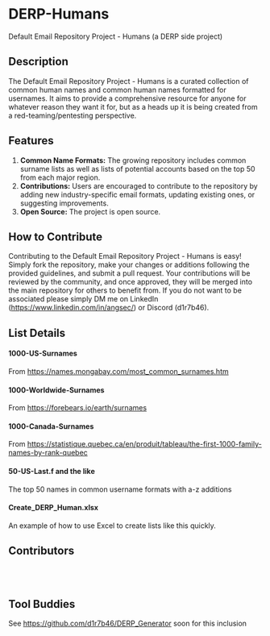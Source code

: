 # DERP-Humans
Default Email Repository Project - Humans (a DERP side project)


## Description
The Default Email Repository Project - Humans is a curated collection of common human names and common human names formatted for usernames. It aims to provide a comprehensive resource for anyone for whatever reason they want it for, but as a heads up it is being created from a red-teaming/pentesting perspective. 


## Features
1. **Common Name Formats:** The growing repository includes common surname lists as well as lists of potential accounts based on the top 50 from each major region.
2. **Contributions:** Users are encouraged to contribute to the repository by adding new industry-specific email formats, updating existing ones, or suggesting improvements.
5. **Open Source:** The project is open source.

## How to Contribute
Contributing to the Default Email Repository Project - Humans is easy! Simply fork the repository, make your changes or additions following the provided guidelines, and submit a pull request. Your contributions will be reviewed by the community, and once approved, they will be merged into the main repository for others to benefit from. If you do not want to be associated please simply DM me on LinkedIn (https://www.linkedin.com/in/angsec/) or Discord (d1r7b46). 


## List Details

#### 1000-US-Surnames
From https://names.mongabay.com/most_common_surnames.htm <br>
#### 1000-Worldwide-Surnames
From https://forebears.io/earth/surnames <br>
#### 1000-Canada-Surnames
From https://statistique.quebec.ca/en/produit/tableau/the-first-1000-family-names-by-rank-quebec <br>
#### 50-US-Last.f and the like
The top 50 names in common username formats with a-z additions
#### Create_DERP_Human.xlsx
An example of how to use Excel to create lists like this quickly. 


## Contributors
<br>
<br>


## Tool Buddies
See https://github.com/d1r7b46/DERP_Generator soon for this inclusion
